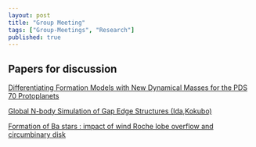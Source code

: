 ```yaml
---
layout: post
title: "Group Meeting"
tags: ["Group-Meetings", "Research"]
published: true
---
```


Papers for discussion
---------------------

[Differentiating Formation Models with New Dynamical Masses for the PDS 70 Protoplanets](https://arxiv.org/abs/2504.11210)

[Global N-body Simulation of Gap Edge Structures (Ida,Kokubo)](https://arxiv.org/abs/2504.10989)

[Formation of Ba stars : impact of wind Roche lobe overflow and circumbinary disk](https://arxiv.org/abs/2504.10939)

